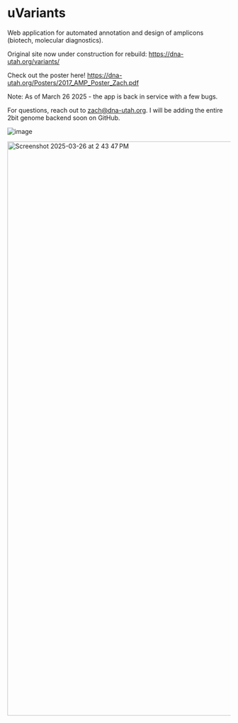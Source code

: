 # uVariants

Web application for automated annotation and design of amplicons (biotech, molecular diagnostics).

Original site now under construction for rebuild: https://dna-utah.org/variants/

Check out the poster here!  https://dna-utah.org/Posters/2017_AMP_Poster_Zach.pdf

Note: As of March 26 2025 - the app is back in service with a few bugs.

For questions, reach out to zach@dna-utah.org.  I will be adding the entire 2bit genome backend soon on GitHub.


![image](https://github.com/user-attachments/assets/c7b73b36-3512-463d-bc14-592ee0c03c7c)


<img width="1296" alt="Screenshot 2025-03-26 at 2 43 47 PM" src="https://github.com/user-attachments/assets/71394435-b855-4756-8878-70a3e44b3675" />
